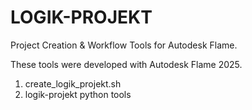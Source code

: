 # LOGIK-PROJEKT
Project Creation & Workflow Tools for Autodesk Flame.

These tools were developed with Autodesk Flame 2025.

1. create_logik_projekt.sh
2. logik-projekt python tools
